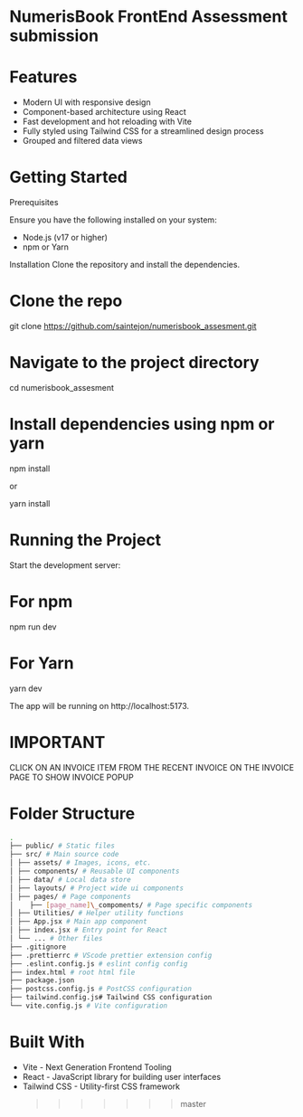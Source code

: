 # NumerisBook FrontEnd Assessment submission

# Features

- Modern UI with responsive design
- Component-based architecture using React
- Fast development and hot reloading with Vite
- Fully styled using Tailwind CSS for a streamlined design process
- Grouped and filtered data views

# Getting Started

Prerequisites

Ensure you have the following installed on your system:

- Node.js (v17 or higher)
- npm or Yarn

Installation
Clone the repository and install the dependencies.

# Clone the repo

git clone https://github.com/saintejon/numerisbook_assesment.git

# Navigate to the project directory

cd numerisbook_assesment

# Install dependencies using npm or yarn

npm install

or

yarn install

# Running the Project

Start the development server:

# For npm

npm run dev

# For Yarn

yarn dev

The app will be running on http://localhost:5173.

# IMPORTANT

CLICK ON AN INVOICE ITEM FROM THE RECENT INVOICE ON THE INVOICE PAGE TO SHOW INVOICE POPUP

# Folder Structure

```bash
.
├── public/ # Static files
├── src/ # Main source code
│ ├── assets/ # Images, icons, etc.
│ ├── components/ # Reusable UI components
│ ├── data/ # Local data store
│ ├── layouts/ # Project wide ui components
│ ├── pages/ # Page components
│    ├── [page_name]\_compoments/ # Page specific components
│ ├── Utilities/ # Helper utility functions
│ ├── App.jsx # Main app component
│ ├── index.jsx # Entry point for React
│ └── ... # Other files
├── .gitignore
├── .prettierrc # VScode prettier extension config
├── .eslint.config.js # eslint config config
├── index.html # root html file
├── package.json
├── postcss.config.js # PostCSS configuration
├── tailwind.config.js# Tailwind CSS configuration
└── vite.config.js # Vite configuration

```

# Built With

- Vite - Next Generation Frontend Tooling
- React - JavaScript library for building user interfaces
- Tailwind CSS - Utility-first CSS framework
     > > > > > > > master
